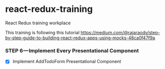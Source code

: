 # react-redux-training
React Redux training workplace

This training is following this tutorial 
https://medium.com/@rajaraodv/step-by-step-guide-to-building-react-redux-apps-using-mocks-48ca0f47f9a

### STEP 6 — Implement Every Presentational Component

 - [x] Implement AddTodoForm Presentational Component   
